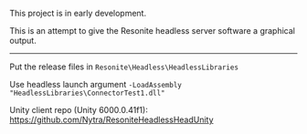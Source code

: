This project is in early development.

This is an attempt to give the Resonite headless server software a graphical output.

---

Put the release files in `Resonite\Headless\HeadlessLibraries`

Use headless launch argument `-LoadAssembly "HeadlessLibraries\ConnectorTest1.dll"`

Unity client repo (Unity 6000.0.41f1): https://github.com/Nytra/ResoniteHeadlessHeadUnity
